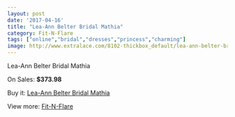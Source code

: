 ```yaml
---
layout: post
date: '2017-04-16'
title: "Lea-Ann Belter Bridal Mathia"
category: Fit-N-Flare
tags: ["online","bridal","dresses","princess","charming"]
image: http://www.extralace.com/8102-thickbox_default/lea-ann-belter-bridal-mathia.jpg
---
```

Lea-Ann Belter Bridal Mathia

On Sales: **$373.98**
<a href="https://www.extralace.com/fit-n-flare/3845-lea-ann-belter-bridal-mathia.html"><amp-img layout="responsive" width="600" height="600" src="//www.extralace.com/8102-thickbox_default/lea-ann-belter-bridal-mathia.jpg" alt="Lea-Ann Belter Bridal Mathia 0" /></a>
<a href="https://www.extralace.com/fit-n-flare/3845-lea-ann-belter-bridal-mathia.html"><amp-img layout="responsive" width="600" height="600" src="//www.extralace.com/8103-thickbox_default/lea-ann-belter-bridal-mathia.jpg" alt="Lea-Ann Belter Bridal Mathia 1" /></a>

Buy it: [Lea-Ann Belter Bridal Mathia](https://www.extralace.com/fit-n-flare/3845-lea-ann-belter-bridal-mathia.html "Lea-Ann Belter Bridal Mathia")

View more: [Fit-N-Flare](https://www.extralace.com/4-fit-n-flare "Fit-N-Flare")